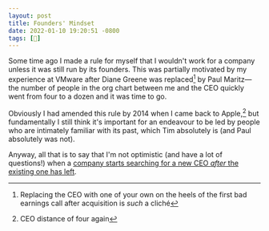 ```yaml
---
layout: post
title: Founders' Mindset
date: 2022-01-10 19:20:51 -0800
tags: [📰]
---
```


Some time ago I made a rule for myself that I wouldn't work for a company unless it was still run by its founders. This was partially motivated by my experience at VMware after Diane Greene was replaced[^cliche] by Paul Maritz—the number of people in the org chart between me and the CEO quickly went from four to a dozen and it was time to go.

Obviously I had amended this rule by 2014 when I came back to Apple,[^distance] but fundamentally I still think it's important for an endeavour to be led by people who are intimately familiar with its past, which Tim absolutely is (and Paul absolutely was not).

<!-- heck arguing that Steve was the right CEO for when Apple was underdog, and Tim is a better CEO for Apple now that it's dominant is a post all its own -->

Anyway, all that is to say that I'm not optimistic (and have a lot of questions!) when a [company starts searching for a new CEO _after_ the existing one has left](https://signal.org/blog/new-year-new-ceo/).

[^cliche]: Replacing the CEO with one of your own on the heels of the first bad earnings call after acquisition is _such_ a cliché
[^distance]: CEO distance of four again
